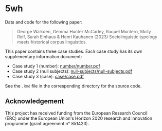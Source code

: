 # 5wh

Data and code for the following paper:

> George Walkden, Gemma Hunter McCarley, Raquel Montero, Molly Rolf, Sarah Einhaus & Henri Kauhanen (2023) Sociolinguistic typology meets historical corpus linguistics.

This paper contains three case studies. Each case study has its own supplementary information document:

- Case study 1 (number): [number/number.pdf](number/number.pdf)
- Case study 2 (null subjects): [null-subjects/null-subjects.pdf](null-subjects/null-subjects.pdf)
- Case study 3 (case): [case/case.pdf](case/case.pdf)

See the `.Rmd` file in the corresponding directory for the source code.


## Acknowledgement

This project has received funding from the European Research Council (ERC) under the European Union's Horizon 2020 research and innovation programme (grant agreement n° 851423).
